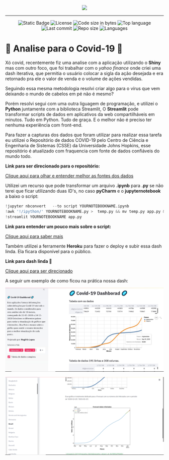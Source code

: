 <p align="center"> 
<img src="https://media.giphy.com/media/JRsY1oIVA7IetTkKVO/giphy.gif">
</p>

---

<div align = center>

![Static Badge](https://img.shields.io/badge/covid-19-blue)
![License](https://img.shields.io/github/license/RogerioLS/Covid-19Mundial?color=dark-green)
![Code size in bytes](https://img.shields.io/github/languages/code-size/RogerioLS/Covid-19Mundial?color=dark-green)
![Top language](https://img.shields.io/github/languages/top/RogerioLS/Covid-19Mundial?color=dark-green)
![Last commit](https://img.shields.io/github/last-commit/RogerioLS/Covid-19Mundial?color=dark-green)
![Repo size](https://img.shields.io/github/repo-size/RogerioLS/Covid-19Mundial)
![Languages](https://img.shields.io/github/languages/count/RogerioLS/Covid-19Mundial?color=red)

</div>

# 🦠 Analise para o Covid-19 🦠

Xó covid, recentemente fiz uma analise com a aplicação utilizando o **Shiny** mas com outro foco, que foi trabalhar com o *yahoo finance* onde criei uma dash iterativa, que permitia o usuário colocar a sigla da ação desejada e era retornado pra ele o valor de venda e o volume de ações vendidas.

Seguindo essa mesma metodologia resolvi criar algo para o vírus que vem deixando o mundo de cabelos em pé não é mesmo?

Porém resolvi segui com uma outra liguagem de programação, e utilizei o **Python** juntamente com a biblioteca Streamlit, O **Streamlit** pode transformar scripts de dados em aplicativos da web compartilháveis ​​em minutos. Tudo em Python. Tudo de graça. E o melhor não é preciso ter nenhuma experiência com front-end. 

Para fazer a capturas dos dados que foram utilizar para realizar essa tarefa eu utilizei o Repositório de dados COVID-19 pelo Centro de Ciência e Engenharia de Sistemas (CSSE) da Universidade Johns Hopkins, esse repositório é atualizado com fraquencia com fonte de dados confiáveis do mundo todo.

**Link para ser direcionado para o repositório:**

[Clique aqui para olhar e entender melhor as fontes dos dados](https://github.com/CSSEGISandData/COVID-19)

Utilizei um recurso que pode transformar um arquivo **.ipynb** para **.py** se não terei que ficar utilizando duas ID's, no caso **pyCharm** e o **jupyternotebook** a baixo o script:

```python
!jupyter nbconvert   --to script YOURNOTEBOOKNAME.ipynb
!awk '!/ipython/' YOURNOTEBOOKNAME.py >  temp.py && mv temp.py app.py && rm YOURNOTEBOOKNAME.py
!streamlit YOURNOTEBOOKNAME app.py
```
**Link para entender um pouco mais sobre o script:**

[Clique aqui para saber mais](https://github.com/ChristianFJung/NotebookToWebApp/blob/master/article.md)

Também utilizei a ferramente **Heroku** para fazer o deploy e subir essa dash linda. Ela ficara disponível para o público.

**Link para dash linda 🦠**

[Clique aqui para ser direcionado](https://covid-mundial.herokuapp.com/)

A seguir um exemplo de como ficou na prática nossa dash:

<p align="center"> 
<img src="fotos/foto_grafico.jpeg">
</p>

<p align="center"> 
<img src="fotos/foto_forecast.png">
</p>